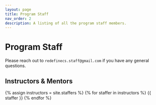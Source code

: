 ```yaml
---
layout: page
title: Program Staff
nav_order: 2
description: A listing of all the program staff members.
---
```


# Program Staff

Please reach out to `redefinecs.staff@gmail.com` if you have any general questions.

## Instructors & Mentors

{% assign instructors = site.staffers %}
{% for staffer in instructors %}
{{ staffer }}
{% endfor %}

